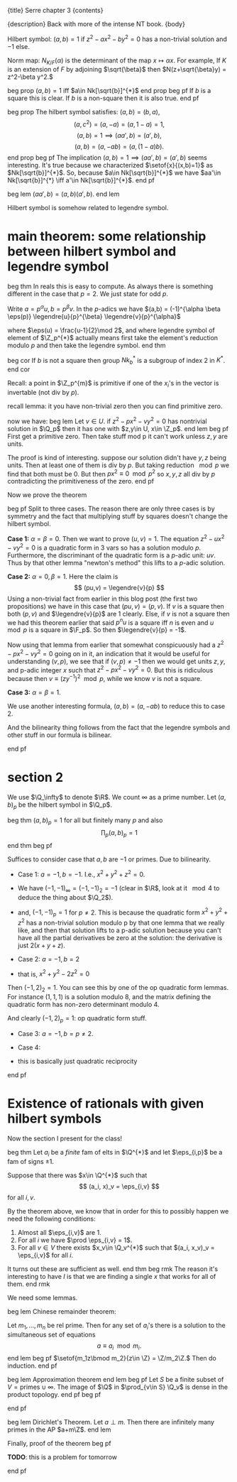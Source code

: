 {title}
Serre chapter 3
{contents}

{description}
Back with more of the intense NT book.
{body}

Hilbert symbol:
$(a,b)=1$ if  $z^2-ax^2-by^2=0$ has a non-trivial solution and $-1$ else.

Norm map:
$N_{K/F}(\alpha)$ is the determinant of the map $x\mapsto \alpha
x$.
For example, 
If $K$ is an extension of $F$ by adjoining $\sqrt{\beta}$ then
$N(z+\sqrt{\beta}y) = z^2-\beta y^2.$

beg prop
$(a,b)=1$ iff $a\in Nk[\sqrt{b}]^{*}$
end prop
beg pf
If $b$ is a square this is clear. 
If $b$ is a non-square then it is also true.
end pf

beg prop
The hilbert symbol satisfies:
$(a,b)=(b,a)$,
$$(a,c^2)=(a,-a) = (a,1-a) = 1,$$
$$(a,b) =1 \implies (aa',b)=(a',b),$$
$$(a,b)=(a,-ab) = (a, (1-a)b).$$
end prop
beg pf
The implication $(a,b)=1\implies (aa',b)=(a',b)$ seems
interesting. 
It's true because we characterized  $\setof{x}{(x,b)=1}$ as $Nk[\sqrt{b}]^{*}$.
So, because $a\in Nk[\sqrt{b}]^{*}$ we have $aa'\in
Nk[\sqrt{b}]^{*} \iff a'\in Nk[\sqrt{b}]^{*}$.
end pf

beg lem
$(aa',b)=(a,b)(a',b).$
end lem

Hilbert symbol is somehow related to legendre symbol.

# main theorem: some relationship between hilbert symbol and legendre symbol

beg thm
In reals this is easy to compute. 
As always there is something different in the case that $p=2$.
We just state for odd $p$.

Write $a=p^{\alpha}u, b = p^{\beta}v.$
In the $p$-adics we have $(a,b) = (-1)^{\alpha \beta \eps(p)}
\legendre{u}{p}^{\beta} \legendre{v}{p}^{\alpha}$

where $\eps(u) =  \frac{u-1}{2}\mod 2$, 
and where legendre symbol of element of $\Z_p^{*}$ actually means
first take the element's reduction modulo $p$ and then take the
legendre symbol.
end thm

beg cor
If $b$ is not a square then group $Nk_b^{*}$ is a subgroup of
index $2$ in $K^{*}$.
end cor

Recall: a point in $\Z_p^{m}$ is primitive if one of the $x_i$'s
in the vector is invertable (not div by $p$).

recall lemma: 
it you have non-trivial zero then you can find primitive zero.

now we have:
beg lem
Let $v\in U$.
if $z^2-px^2-vy^2=0$ has nontrivial solution in $\Q_p$ then it
has one with $z,y\in U, x\in \Z_p$.
end lem
beg pf
First get a primitive zero. Then take stuff mod p it can't work
unless $z,y$ are units.

The proof is kind of interesting.
suppose our solution didn't have $y,z$ being units. Then at least one of
them is div by $p$. But taking reduction $\mod p$ we find that
both must be $0$. But then  $px^2\equiv  0 \mod p^2$ so $x,y,z$
all div by $p$ contradicting the primitiveness of the zero.
end pf

Now we prove the theorem

beg pf
Split to three cases.
The reason there are only three cases is by symmetry and the fact
that multiplying stuff by squares doesn't change the hilbert
symbol.

**Case 1:** $\alpha =\beta = 0$.
Then we want to prove $(u,v) = 1$.
The equation $z^2-ux^2-vy^2 = 0$ is a quadratic form in 3 vars so
has a solution modulo $p$. Furthermore, the discriminant of the
quadratic form  is a $p$-adic unit: $uv$. Thus by that other
lemma "newton's method" this lifts to a $p$-adic solution.

**Case 2:** $\alpha =0, \beta = 1$.
Here the claim is 
$$ (pu,v) = \legendre{v}{p} $$
Using a non-trivial fact from earlier in this blog post (the
first two propositions) we have in this case that $(pu,v)=(p,v)$.
If $v$ is a square then both $(p,v)$ and $\legendre{v}{p}$ are $1$ clearly.
Else, if $v$ is not a square then we had this theorem earlier
that said $p^{n}u$ is a square iff $n$ is even and $u\mod p$ is a
square in $\F_p$.
So then $\legendre{v}{p} = -1$.

Now using that lemma from earlier that somewhat conspicuously had
a $z^2-px^2-vy^2=0$ going on in it, an indication that it would
be useful for understanding $(v,p)$, we see that if  $(v,p)\neq
-1$ then we would get units $z,y$, and p-adic integer $x$ such that $z^2-px^2-vy^2=0$.
But this is ridiculous because then $v \equiv (zy^{-1})^2 \mod
p$, while we know $v$ is not a square.

**Case 3:** $\alpha =\beta = 1$.

We use another interesting formula, $(a,b)=(a,-ab)$ to reduce
this to case 2.

And the bilinearity thing follows from the fact that the legendre
symbols and other stuff in our formula is bilinear.

end pf

# section 2

We use $\Q_\infty$ to denote $\R$.
We count $\infty$ as a prime number.
Let $(a,b)_p$ be the hilbert symbol in $\Q_p$.

beg thm
$(a,b)_p = 1$ for all but finitely many $p$ and also 
$$ \prod_p (a,b)_p =1$$ 
end thm
beg pf

Suffices to consider case that $a,b$ are $-1$ or primes. Due to
bilinearity.

- Case 1: $a=-1,b=-1$. I.e., $x^2+y^2+z^2=0.$
- We have $(-1,-1)_\infty = (-1,-1)_2  = -1$ (clear in  $\R$,
    look at it $\mod 4$ to deduce the thing about $\Q_2$).
- and,  $(-1,-1)_p = 1$ for  $p\neq 2$. This is because the
    quadratic form $x^2+y^2+z^2$ has  a non-trivial solution
    modulo p by that one lemma that we really like, and then that
    solution lifts to a p-adic solution because you can't have
    all the partial derivatives be zero at the solution: the
    derivative is just $2(x+y+z)$.

- Case 2: $a=-1, b=2$
- that is, $x^2+y^2-2z^2 =0$

Then $(-1,2)_2 = 1$. 
You can see this by one of the op quadratic form lemmas. 
For instance $(1,1,1)$ is a solution modulo  $8$, and the matrix
defining the quadratic form has non-zero determinant modulo $4$.

And clearly $(-1,2)_p = 1$: op quadratic form stuff.

- Case 3: $a=-1, b=p\neq 2$.

- Case 4:
- this is basically just quadratic reciprocity

end pf

# Existence of rationals with given hilbert symbols

Now the section I present for the class!

beg thm
Let $a_i$ be a *finite* fam of elts in $\Q^{*}$ and let $\eps_{i,p}$ be a
fam of signs $\pm 1$.

Suppose that there was $x\in \Q^{*}$ such that
$$ (a_i, x)_v = \eps_{i,v} $$ 
for all $i,v$.

By the theorem above, we know that in order for this to possibly
happen we need the following conditions:

1. Almost all $\eps_{i,v}$ are  $1$.
2. For all $i$ we have $\prod \eps_{i,v} = 1$.
3. For all $v\in V$ there exists $x_v\in \Q_v^{*}$ such that
   $(a_i, x_v)_v = \eps_{i,v}$ for all $i$.

It turns out these are sufficient as well.
end thm
beg rmk
The reason it's interesting to have $I$ is that we are finding a
single $x$ that works for all of them.
end rmk

We need some lemmas.

beg lem
Chinese remainder theorem:

Let $m_1,\ldots,  m_n$ be rel prime. 
Then for any set of $a_i$'s there is a solution to the
simultaneous set of equations
$$ a\equiv a_i \mod m_i. $$ 
end lem
beg pf
$\setof{m_1z\bmod m_2}{z\in \Z} = \Z/m_2\Z.$ 
Then do induction.
end pf

beg lem
Approximation theorem
end lem
beg pf
Let $S$ be a finite subset of $V=\text{primes}\cup  \infty$.
The image of $\Q$ in $\prod_{v\in S} \Q_v$ is dense in the product
topology.
end pf
beg pf

end pf

beg lem
Dirichlet's Theorem.
Let $a\perp m$. Then there are infinitely many primes in the AP
$a+m\Z$.
end lem

Finally, proof of the theorem 
beg pf

**TODO**: this is a problem for tomorrow

end pf

